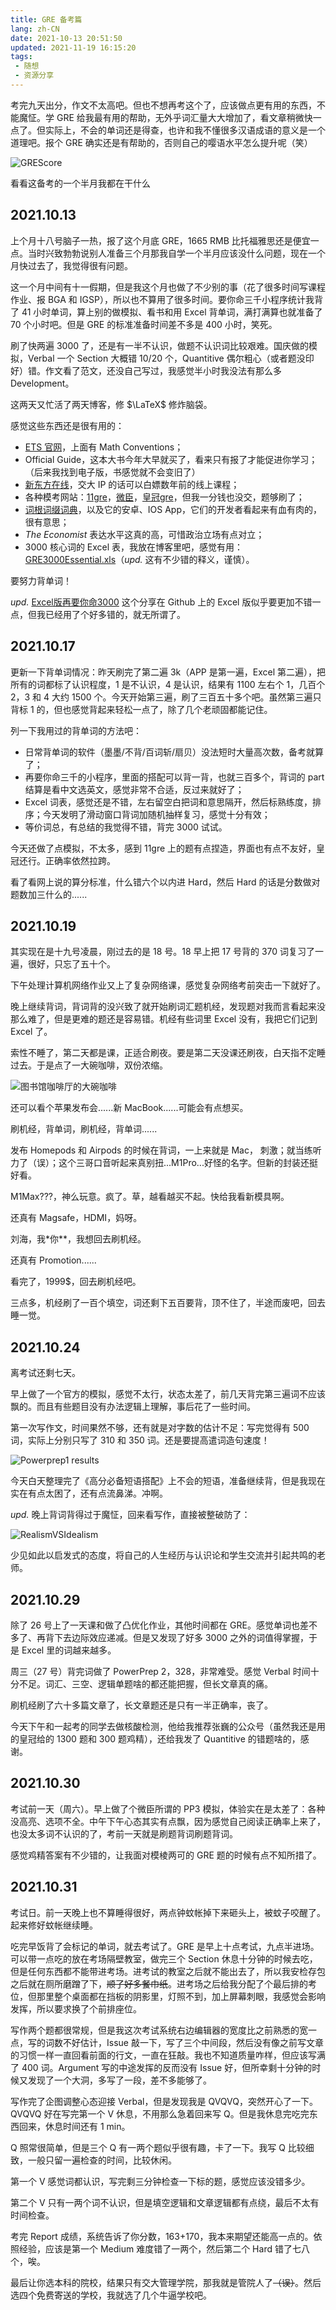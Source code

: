 ```yaml
---
title: GRE 备考篇
lang: zh-CN
date: 2021-10-13 20:51:50
updated: 2021-11-19 16:15:20
tags:
 - 随想
 - 资源分享
---
```



考完九天出分，作文不太高吧。但也不想再考这个了，应该做点更有用的东西，不能魔怔。学 GRE 给我最有用的帮助，无外乎词汇量大大增加了，看文章稍微快一点了。但实际上，不会的单词还是得查，也许和我不懂很多汉语成语的意义是一个道理吧。报个 GRE 确实还是有帮助的，否则自己的嘤语水平怎么提升呢（笑）

![GREScore](/images/greprep/GREScore.png)

看看这备考的一个半月我都在干什么



## 2021.10.13

上个月十八号脑子一热，报了这个月底 GRE，1665 RMB 比托福雅思还是便宜一点。当时兴致勃勃说别人准备三个月那我自学一个半月应该没什么问题，现在一个月快过去了，我觉得很有问题。

这一个月中间有十一假期，但是我这个月也做了不少别的事（花了很多时间写课程作业、报 BGA 和 IGSP），所以也不算用了很多时间。要你命三千小程序统计我背了 41 小时单词，算上别的做模拟、看书和用 Excel 背单词，满打满算也就准备了 70 个小时吧。但是 GRE 的标准准备时间差不多是 400 小时，笑死。

刷了快两遍 3000 了，还是有一半不认识，做题不认识词比较艰难。国庆做的模拟，Verbal 一个 Section 大概错 10/20 个，Quantitive 偶尔粗心（或者题没印好）错。作文看了范文，还没自己写过，我感觉半小时我没法有那么多 Development。

这两天又忙活了两天博客，修 $\LaTeX$ 修炸脑袋。

感觉这些东西还是很有用的：

- [ETS 官网](https://www.ets.org/gre/revised_general/prepare/)，上面有 Math Conventions；
- Official Guide，这本大书今年大早就买了，看来只有报了才能促进你学习；（后来我找到电子版，书感觉就不会变旧了）
- [新东方在线](https://library.koolearn.com)，交大 IP 的话可以白嫖数年前的线上课程；
- 各种模考网站：[11gre](https://11gre.com/paper/view?type=0)，[微臣](http://gwc.weichenedu.cn/products/)，[皇冠gre](https://www.gre.vip/home)，但我一分钱也没交，题够刷了；
- [词根词缀词典](http://www.dicts.cn/)，以及它的安卓、IOS App，它们的开发者看起来有血有肉的，很有意思；
- *The Economist* 表达水平这真的高，可惜政治立场有点对立；
- 3000 核心词的 Excel 表，我放在博客里吧，感觉有用：[GRE3000Essential.xls](/files/GRE3000Essential.xls)（*upd.* 这有不少错的释义，谨慎）。

要努力背单词！

*upd.* [Excel版再要你命3000](https://github.com/liurui39660/3000) 这个分享在 Github 上的 Excel 版似乎要更加不错一点，但我已经用了个好多错的，就无所谓了。

## 2021.10.17

更新一下背单词情况：昨天刷完了第二遍 3k（APP 是第一遍，Excel 第二遍），把所有的词都标了认识程度，1 是不认识，4 是认识，结果有 1100 左右个 1，几百个 2，3 和 4 大约 1500 个。今天开始第三遍，刷了三百五十多个吧。虽然第三遍只背标 1 的，但也感觉背起来轻松一点了，除了几个老顽固都能记住。

列一下我用过的背单词的方法吧：

- 日常背单词的软件（墨墨/不背/百词斩/扇贝）没法短时大量高次数，备考就算了；
- 再要你命三千的小程序，里面的搭配可以背一背，也就三百多个，背词的 part 结算是看中文选英文，感觉非常不合适，反过来就好了；
- Excel 词表，感觉还是不错，左右留空白把词和意思隔开，然后标熟练度，排序；今天发明了滑动窗口背词加随机抽样复习，感觉十分有效；
- 等价词总，有总结的我觉得不错，背完 3000 试试。

今天还做了点模拟，不太多，感到 11gre 上的题有点捏造，界面也有点不友好，皇冠还行。正确率依然拉跨。

看了看网上说的算分标准，什么错六个以内进 Hard，然后 Hard 的话是分数做对题数加三什么的......



## 2021.10.19

其实现在是十九号凌晨，刚过去的是 18 号。18 早上把 17 号背的 370 词复习了一遍，很好，只忘了五十个。

下午处理计算机网络作业又上了复杂网络课，感觉复杂网络考前突击一下就好了。

晚上继续背词，背词背的没兴致了就开始刷词汇题机经，发现题对我而言看起来没那么难了，但是更难的题还是容易错。机经有些词里 Excel 没有，我把它们记到 Excel 了。

索性不睡了，第二天都是课，正适合刷夜。要是第二天没课还刷夜，白天指不定睡过去。于是点了一大碗咖啡，双份浓缩。

![图书馆咖啡厅的大碗咖啡](/images/greprep/10.19.21coffee.jpg)

还可以看个苹果发布会......新 MacBook......可能会有点想买。

刷机经，背单词，刷机经，背单词......

发布 Homepods 和 Airpods 的时候在背词，一上来就是 Mac， 刺激；就当练听力了（误）；这个三哥口音听起来真别扭...M1Pro...好怪的名字。但新的封装还挺好看。

M1Max???，神么玩意。疯了。草，越看越买不起。快给我看新模具啊。

还真有 Magsafe，HDMI，妈呀。

刘海，我\*你\*\*，我想回去刷机经。

还真有 Promotion......

看完了，1999\$，回去刷机经吧。

三点多，机经刷了一百个填空，词还剩下五百要背，顶不住了，半途而废吧，回去睡一觉。



## 2021.10.24

离考试还剩七天。

早上做了一个官方的模拟，感觉不太行，状态太差了，前几天背完第三遍词不应该飘的。而且有些题目没有办法逻辑上理解，事后花了一些时间。

第一次写作文，时间果然不够，还有就是对字数的估计不足：写完觉得有 500 词，实际上分别只写了 310 和 350 词。还是要提高遣词造句速度！

![Powerprep1 results](\images\greprep\powerprep1result.png)

今天白天整理完了《高分必备短语搭配》上不会的短语，准备继续背，但是我现在实在有点太困了，还有点流鼻涕。冲啊。



*upd.* 晚上背词背得过于魔怔，回来看写作，直接被整破防了：

![RealismVSIdealism](\images\greprep\RealismVSIdealism.png)

少见如此以启发式的态度，将自己的人生经历与认识论和学生交流并引起共鸣的老师。





## 2021.10.29

除了 26 号上了一天课和做了凸优化作业，其他时间都在 GRE。感觉单词也差不多了、再背下去边际效应递减。但是又发现了好多 3000 之外的词值得掌握，于是 Excel 里的词越来越多。

周三（27 号）背完词做了 PowerPrep 2，328，非常难受。感觉 Verbal 时间十分不足。词汇、三空、逻辑单题啥的都还能把握，但长文章真的痛。

刷机经刷了六十多篇文章了，长文章题还是只有一半正确率，丧了。

今天下午和一起考的同学去做核酸检测，他给我推荐张巍的公众号（虽然我还是用的皇冠给的 1300 题和 300 题鸡精），还给我发了 Quantitive 的错题啥的，感谢。



## 2021.10.30

 考试前一天（周六）。早上做了个微臣所谓的 PP3 模拟，体验实在是太差了：各种没高亮、选项不全。中午下午心态其实有点飘，因为感觉自己阅读正确率上来了，也没太多词不认识的了，考前一天就是刷题背词刷题背词。

感觉鸡精答案有不少错的，让我面对模棱两可的 GRE 题的时候有点不知所措了。



## 2021.10.31

考试日。前一天晚上也不算睡得很好，两点钟蚊帐掉下来砸头上，被蚊子咬醒了。起来修好蚊帐继续睡。

吃完早饭背了会标记的单词，就去考试了。GRE 是早上十点考试，九点半进场。可以带一点吃的放在考场隔壁教室，做完三个 Section 休息十分钟的时候去吃，但是任何东西都不能带进考场。进考试的教室之后就不能出去了，所以我安检存包之后就在厕所磨蹭了下，~~顺了好多餐巾纸~~。进考场之后给我分配了个最后排的考位，但那里整个桌面都在挡板的阴影里，灯照不到，加上屏幕刺眼，我感觉会影响发挥，所以要求换了个前排座位。

写作两个题都很常规，但是我这次考试系统右边编辑器的宽度比之前熟悉的宽一点，写的词数不好估计，Issue 敲一下，写了三个中间段，然后没有像之前写文章的习惯一样一直回看前面的行文，一直在狂敲。我也不知道质量咋样，但应该写满了 400 词。Argument 写的中途发挥的反而没有 Issue 好，但所幸剩十分钟的时候又发现了一个大洞，多写了一段，差不多能够了。

写作完了企图调整心态迎接 Verbal，但是发现我是 QVQVQ，突然开心了一下。QVQVQ 好在写完第一个 V 休息，不用那么急着回来写 Q。但是我休息完吃完东西回来，休息时间还有 1 min。

Q 照常很简单，但是三个 Q 有一两个题似乎很有趣，卡了一下。我写 Q 比较细致，一般只留一遍检查的时间，比较休闲。

第一个 V 感觉词都认识，写完剩三分钟检查一下标的题，感觉应该没错多少。

第二个 V 只有一两个词不认识，但是填空逻辑和文章逻辑都有点绕，最后不太有时间检查。

考完 Report 成绩，系统告诉了你分数，163+170，我本来期望还能高一点的。依照经验，应该是第一个 Medium 难度错了一两个，然后第二个 Hard 错了七八个，唉。

最后让你选本科的院校，结果只有交大管理学院，那我就是管院人了~~（误）~~。然后选四个免费寄送的学校，我就选了几个牛逼学校吧。 

